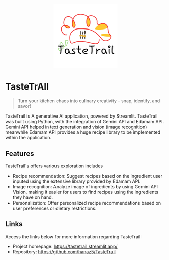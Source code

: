<div style="text-align:center;">
  <img src="https://github.com/hanaz5/TasteTrail/blob/main/images/icon.png?raw=true" alt="Logo of the project" width="200">
</div>

# TasteTrAIl
> Turn your kitchen chaos into culinary creativity – snap, identify, and savor!

TasteTrail is A generative AI application, powered by Streamlit. TasteTrail was built using Python, with the integration of Gemini API and Edamam API. Gemini API helped in text generation and vision (image recognition) meanwhile Edamam API provides a huge recipe library to be implemented within the application.

## Features

TasteTrail's offers various exploration includes
* Recipe recommendation: Suggest recipes based on the ingredient user inputed using the extensive library provided by Edamam API.
* Image recognition: Analyze image of ingredients by using Gemini API Vision, making it easier for users to find recipes using the ingredients they have on hand.
* Personalization: Offer personalized recipe recommendations based on user preferences or dietary restrictions.

## Links

Access the links below for more information regarding TasteTrail

- Project homepage: https://tastetrail.streamlit.app/
- Repository: https://github.com/hanaz5/TasteTrail
